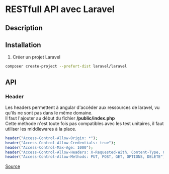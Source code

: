 # RESTfull API avec Laravel

## Description



## Installation

1. Créer un projet Laravel

```bash
composer create-project --prefert-dist laravel/laravel
```

## API

### Header

Les headers permettent à angular d'accéder aux ressources de laravel, vu qu'ils ne sont pas dans le même domaine.  
Il faut l'ajouter au début du fichier **/public/index.php**  
Cette méthode n'est toute fois pas compatibles avec les test unitaires, il faut utiliser les middlewares à la place.

```php
header("Access-Control-Allow-Origin: *");
header("Access-Control-Allow-Credentials: true");
header("Access-Control-Max-Age: 1000");
header("Access-Control-Allow-Headers: X-Requested-With, Content-Type, Origin, Cache-Control, Pragma, Authorization, Accept, Accept-Encoding");
header("Access-Control-Allow-Methods: PUT, POST, GET, OPTIONS, DELETE");
```

[Source](https://www.sshakil.com/blog/article/7/Enabling-CORS-for-Laravel-requested-by-Angular)

